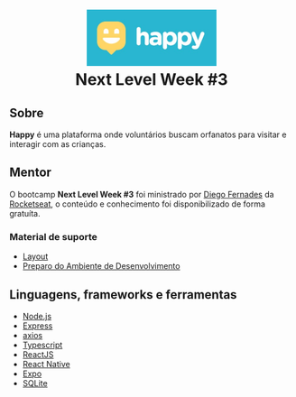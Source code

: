 <h1 align="center">
    <img alt="Happy" src="print_screen/happy.jpg" height="100px" />
    <br>Next Level Week #3<br/>
</h1>

## Sobre

**Happy** é uma plataforma onde voluntários buscam orfanatos para visitar e interagir com as crianças.
  

## Mentor
  
O bootcamp **Next Level Week #3** foi ministrado por [Diego Fernades](https://github.com/diego3g) da [Rocketseat](https://rocketseat.com.br/), o conteúdo e conhecimento foi disponibilizado de forma gratuíta. 

### Material de suporte
- [Layout](https://www.notion.so/Layout-Happy-OmniStack-faac4d4d638343fe8bab627125a7557c)
- [Preparo do Ambiente de Desenvolvimento](https://www.notion.so/Configurando-o-ambiente-953aad022cda4fbcb149be2bfe793995)

## Linguagens, frameworks e ferramentas

-  [Node.js](https://nodejs.org/en/)
-  [Express](https://expressjs.com/)
-  [axios](https://github.com/axios/axios)
-  [Typescript](https://www.typescriptlang.org/)
-  [ReactJS](https://reactjs.org/)
-  [React Native](http://facebook.github.io/react-native/)
-  [Expo](https://expo.io/)
-  [SQLite](https://www.sqlite.org/index.html)